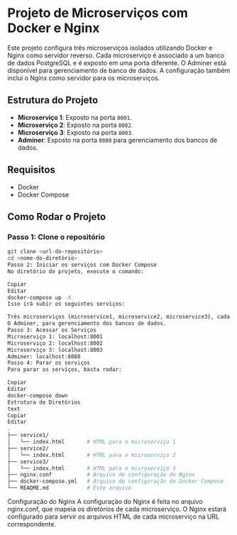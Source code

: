 # Projeto de Microserviços com Docker e Nginx

Este projeto configura três microserviços isolados utilizando Docker e Nginx como servidor reverso. Cada microserviço é associado a um banco de dados PostgreSQL e é exposto em uma porta diferente. O Adminer está disponível para gerenciamento de banco de dados. A configuração também inclui o Nginx como servidor para os microserviços.

## Estrutura do Projeto

- **Microserviço 1**: Exposto na porta `8001`.
- **Microserviço 2**: Exposto na porta `8002`.
- **Microserviço 3**: Exposto na porta `8003`.
- **Adminer**: Exposto na porta `8080` para gerenciamento dos bancos de dados.

## Requisitos

- Docker
- Docker Compose

## Como Rodar o Projeto

### Passo 1: Clone o repositório

```bash
git clone <url-do-repositório>
cd <nome-do-diretório>
Passo 2: Iniciar os serviços com Docker Compose
No diretório do projeto, execute o comando:
```
```bash
Copiar
Editar
docker-compose up -d
Isso irá subir os seguintes serviços:

Três microserviços (microservice1, microservice2, microservice3), cada um com um banco de dados associado.
O Adminer, para gerenciamento dos bancos de dados.
Passo 3: Acessar os Serviços
Microserviço 1: localhost:8001
Microserviço 2: localhost:8002
Microserviço 3: localhost:8003
Adminer: localhost:8080
Passo 4: Parar os serviços
Para parar os serviços, basta rodar:
```
```bash
Copiar
Editar
docker-compose down
Estrutura de Diretórios
text
Copiar
Editar
.
├── service1/
│   └── index.html       # HTML para o microserviço 1
├── service2/
│   └── index.html       # HTML para o microserviço 2
├── service3/
│   └── index.html       # HTML para o microserviço 3
├── nginx.conf           # Arquivo de configuração do Nginx
├── docker-compose.yml   # Arquivo de configuração do Docker Compose
└── README.md            # Este arquivo
```
Configuração do Nginx
A configuração do Nginx é feita no arquivo nginx.conf, que mapeia os diretórios de cada microserviço. O Nginx estará configurado para servir os arquivos HTML de cada microserviço na URL correspondente.